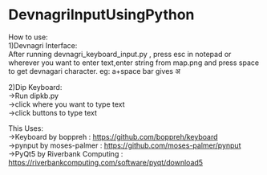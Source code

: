 # DevnagriInputUsingPython


How to use:</br>
1)Devnagri Interface:<br>
After running devnagri_keyboard_input.py , press esc
in notepad or wherever you want to enter text,enter string from map.png and press space to get devnagari character. eg: a+space bar gives अ

2)Dip Keyboard:<br>
->Run dipkb.py<br>
->click where you want to type text<br>
->click buttons to type text<br>

This Uses:<br>
->Keyboard by boppreh : https://github.com/boppreh/keyboard <br>
->pynput by moses-palmer : https://github.com/moses-palmer/pynput<br/>
->PyQt5 by Riverbank Computing : https://riverbankcomputing.com/software/pyqt/download5<br/>
